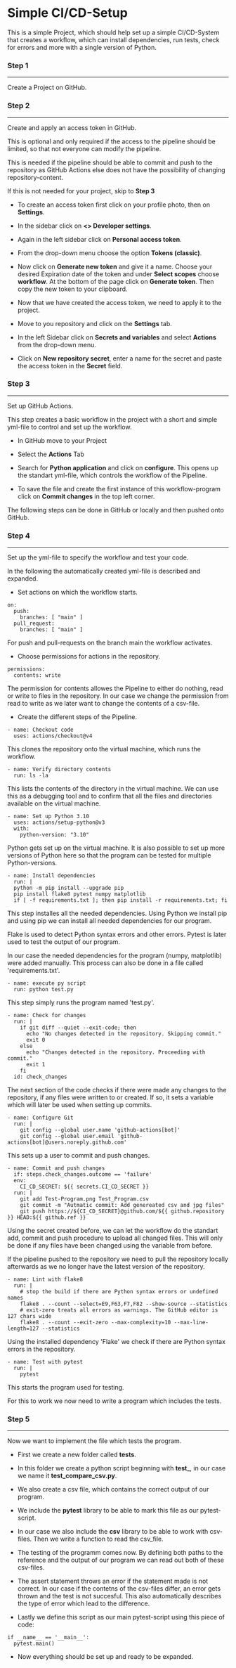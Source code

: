 # Simple CI/CD-Setup

This is a simple Project, which should help set up a simple CI/CD-System that creates a workflow, which can install dependencies, run tests, check for errors and more with a single version of Python.

### Step 1
---

Create a Project on GitHub.

### Step 2
---

Create and apply an access token in GitHub. 

This is optional and only required if the access to the pipeline should be limited, so that not everyone can modify the pipeline.

This is needed if the pipeline should be able to commit and push to the repository as GitHub Actions else does not have the possibility of changing repository-content. 

If this is not needed for your project, skip to **Step 3**

- To create an access token first click on your profile photo, then on **Settings**. 

- In the sidebar click on **<> Developer settings**.

- Again in the left sidebar click on **Personal access token**. 

- From the drop-down menu choose the option **Tokens (classic)**.

- Now click on **Generate new token** and give it a name. Choose your desired Expiration date of the token and under **Select scopes** choose **workflow**. At the bottom of the page click on **Generate token**. Then copy the new token to your clipboard.

- Now that we have created the access token, we need to apply it to the project.

- Move to you repository and click on the **Settings** tab.

- In the left Sidebar click on **Secrets and variables** and select **Actions** from the drop-down menu.

- Click on **New repository secret**, enter a name for the secret and paste the access token in the **Secret** field.

### Step 3
---

Set up GitHub Actions.

This step creates a basic workflow in the project with a short and simple yml-file
to control and set up the workflow.

- In GitHub move to your Project

- Select the **Actions** Tab

- Search for **Python application** and click on **configure**. This opens up the 
standart yml-file, which controls the workflow of the Pipeline. 

- To save the file and create the first instance of this workflow-program click on
**Commit changes** in the top left corner.

The following steps can be done in GitHub or locally and then pushed onto GitHub.

### Step 4
---

Set up the yml-file to specify the workflow and test your code.

In the following the automatically created yml-file is described and expanded.

- Set actions on which the workflow starts.
```
on:
  push:
    branches: [ "main" ]
  pull_request:
    branches: [ "main" ]
```
For push and pull-requests on the branch main the workflow activates.

- Choose permissions for actions in the repository.
```
permissions:
  contents: write
```
The permission for contents allowes the Pipeline to either do nothing, read or write to files in the repository. In our case we change the permission from read to write as we later want to change the contents of a csv-file. 

- Create the different steps of the Pipeline.
```
- name: Checkout code
  uses: actions/checkout@v4
```
This clones the repository onto the virtual machine, which runs the workflow.

```
- name: Verify directory contents
  run: ls -la
```
This lists the contents of the directory in the virtual machine. We can use this as a debugging tool and to confirm that all the files and directories available on the virtual machine.

```
- name: Set up Python 3.10
  uses: actions/setup-python@v3
  with:
    python-version: "3.10"
```
Python gets set up on the virtual machine. It is also possible to set up more versions of Python here so that the program can be tested for multiple Python-versions.

```
- name: Install dependencies
  run: |
  python -m pip install --upgrade pip
  pip install flake8 pytest numpy matplotlib
  if [ -f requirements.txt ]; then pip install -r requirements.txt; fi
```
This step installes all the needed dependencies. Using Python we install pip and using pip we can install all needed dependencies for our program. 

Flake is used to detect Python syntax errors and other errors. Pytest is later used to test the output of our program. 

In our case the needed dependencies for the program (numpy, matplotlib) were added manually. This process can also be done in a file called 'requirements.txt'.

```
- name: execute py script
  run: python test.py
```
This step simply runs the program named 'test.py'.
```
- name: Check for changes
  run: |
    if git diff --quiet --exit-code; then
      echo "No changes detected in the repository. Skipping commit."
      exit 0
    else
      echo "Changes detected in the repository. Proceeding with commit."
      exit 1
    fi
  id: check_changes
```
The next section of the code checks if there were made any changes to the repository, if any files were written to or created. If so, it sets a variable which will later be used when setting up commits.

```
- name: Configure Git
  run: |
    git config --global user.name 'github-actions[bot]'
    git config --global user.email 'github-actions[bot]@users.noreply.github.com'
```
This sets up a user to commit and push changes.

```
- name: Commit and push changes
  if: steps.check_changes.outcome == 'failure'
  env:
    CI_CD_SECRET: ${{ secrets.CI_CD_SECRET }}
  run: |
    git add Test-Program.png Test_Program.csv
    git commit -m "Autmatic commit: Add genereated csv and jpg files"
    git push https://${CI_CD_SECRET}@github.com/${{ github.repository }} HEAD:${{ github.ref }}
```

Using the secret created before, we can let the workflow do the standart add, commit and push procedure to upload all changed files. This will only be done if any files have been changed using the variable from before. 

If the pipeline pushed to the repository we need to pull the repository locally afterwards as we no longer have the latest version of the repository.

```
- name: Lint with flake8
  run: |
    # stop the build if there are Python syntax errors or undefined names
    flake8 . --count --select=E9,F63,F7,F82 --show-source --statistics
    # exit-zero treats all errors as warnings. The GitHub editor is 127 chars wide
    flake8 . --count --exit-zero --max-complexity=10 --max-line-length=127 --statistics
```
Using the installed dependency 'Flake' we check if there are Python syntax errors in the repository. 

```
- name: Test with pytest
  run: |
    pytest
```
This starts the program used for testing.

For this to work we now need to write a program which includes the tests.

### Step 5
---

Now we want to implement the file which tests the program. 

- First we create a new folder called **tests**.

- In this folder we create a python script beginning with **test_**, in our case we name it **test_compare_csv.py**.

- We also create a csv file, which contains the correct output of our program.

- We include the **pytest** library to be able to mark this file as our pytest-script.

- In our case we also include the **csv** library to be able to work with csv-files. Then we write a function to read the csv_file.

- The testing of the programm comes now. By defining both paths to the reference and the output of our program we can read out both of these csv-files. 

- The assert statement throws an error if the statement made is not correct. In our case if the contetns of the csv-files differ, an error gets thrown and the test is not succesful. This also automatically describes the type of error which lead to the difference.

- Lastly we define this script as our main pytest-script using this piece of code:
```
if __name__ == '__main__':
  pytest.main()
```

- Now everything should be set up and ready to be expanded. 